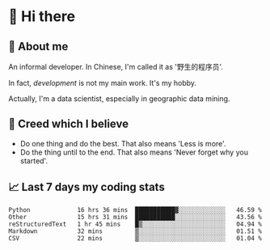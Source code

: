 # 👋 Hi there

## :speech_balloon: About me

An informal developer. In Chinese, I'm called it as '野生的程序员'.

In fact, _development_ is not my main work. It's my hobby.

Actually, I'm a data scientist, especially in geographic data mining.

## :see_no_evil: Creed which I believe

- Do one thing and do the best. That also means 'Less is more'.
- Do the thing until to the end. That also means 'Never forget why you started'.

## :chart_with_upwards_trend: Last 7 days my coding stats

<!--START_SECTION:waka-->
```text
Python             16 hrs 36 mins  ███████████▓░░░░░░░░░░░░░   46.59 % 
Other              15 hrs 31 mins  ███████████░░░░░░░░░░░░░░   43.56 % 
reStructuredText   1 hr 45 mins    █▒░░░░░░░░░░░░░░░░░░░░░░░   04.94 % 
Markdown           32 mins         ▒░░░░░░░░░░░░░░░░░░░░░░░░   01.51 % 
CSV                22 mins         ▒░░░░░░░░░░░░░░░░░░░░░░░░   01.04 % 
```
<!--END_SECTION:waka-->
